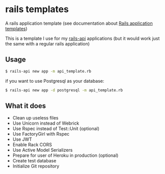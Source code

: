 # rails templates
A rails application template (see documentation about [Rails application templates](http://guides.rubyonrails.org/rails_application_templates.html))

This is a template I use for my [rails-api](https://github.com/rails-api/rails-api) applications (but it would work just the same with a regular rails application)

## Usage

```bash
$ rails-api new app -m api_template.rb
```

if you want to use Postgresql as your database:

```bash
$ rails-api new app -d postgresql -m api_template.rb
```

## What it does

- Clean up useless files
- Use Unicorn instead of Webrick
- Use Rspec instead of Test::Unit (optional)
- Use FactoryGirl with Rspec
- Use JWT
- Enable Rack CORS
- Use Active Model Serializers
- Prepare for user of Heroku in production (optional)
- Create test database
- Initialize Git repository

